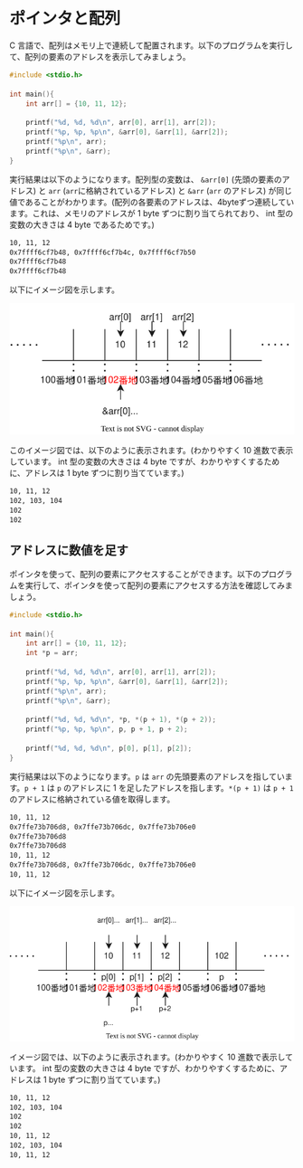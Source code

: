 # ポインタと配列

C 言語で、配列はメモリ上で連続して配置されます。以下のプログラムを実行して、配列の要素のアドレスを表示してみましょう。

```c
#include <stdio.h>

int main(){
	int arr[] = {10, 11, 12};

	printf("%d, %d, %d\n", arr[0], arr[1], arr[2]);
	printf("%p, %p, %p\n", &arr[0], &arr[1], &arr[2]);
	printf("%p\n", arr);
	printf("%p\n", &arr);
}
```

実行結果は以下のようになります。配列型の変数は、 `&arr[0]` (先頭の要素のアドレス) と `arr` (`arr`に格納されているアドレス) と `&arr` (`arr` のアドレス) が同じ値であることがわかります。(配列の各要素のアドレスは、4byteずつ連続しています。これは、メモリのアドレスが 1 byte ずつに割り当てられており、 int 型の変数の大きさは 4 byte であるためです。)

```txt
10, 11, 12
0x7ffff6cf7b48, 0x7ffff6cf7b4c, 0x7ffff6cf7b50
0x7ffff6cf7b48
0x7ffff6cf7b48
```

以下にイメージ図を示します。

![配列のメモリ上の配置](./array1.svg)

このイメージ図では、以下のように表示されます。(わかりやすく 10 進数で表示しています。 int 型の変数の大きさは 4 byte ですが、わかりやすくするために、アドレスは 1 byte ずつに割り当てています。)

```txt
10, 11, 12
102, 103, 104
102
102
```

## アドレスに数値を足す

ポインタを使って、配列の要素にアクセスすることができます。以下のプログラムを実行して、ポインタを使って配列の要素にアクセスする方法を確認してみましょう。

```c
#include <stdio.h>

int main(){
	int arr[] = {10, 11, 12};
	int *p = arr;

	printf("%d, %d, %d\n", arr[0], arr[1], arr[2]);
	printf("%p, %p, %p\n", &arr[0], &arr[1], &arr[2]);
	printf("%p\n", arr);
	printf("%p\n", &arr);

	printf("%d, %d, %d\n", *p, *(p + 1), *(p + 2));
	printf("%p, %p, %p\n", p, p + 1, p + 2);

	printf("%d, %d, %d\n", p[0], p[1], p[2]);
}
```

実行結果は以下のようになります。`p` は `arr` の先頭要素のアドレスを指しています。`p + 1` は `p` のアドレスに 1 を足したアドレスを指します。`*(p + 1)` は `p + 1` のアドレスに格納されている値を取得します。

```txt
10, 11, 12
0x7ffe73b706d8, 0x7ffe73b706dc, 0x7ffe73b706e0
0x7ffe73b706d8
0x7ffe73b706d8
10, 11, 12
0x7ffe73b706d8, 0x7ffe73b706dc, 0x7ffe73b706e0
10, 11, 12
```

以下にイメージ図を示します。

![配列のメモリ上の配置](./array2.svg)

イメージ図では、以下のように表示されます。(わかりやすく 10 進数で表示しています。 int 型の変数の大きさは 4 byte ですが、わかりやすくするために、アドレスは 1 byte ずつに割り当てています。)

```txt
10, 11, 12
102, 103, 104
102
102
10, 11, 12
102, 103, 104
10, 11, 12
```